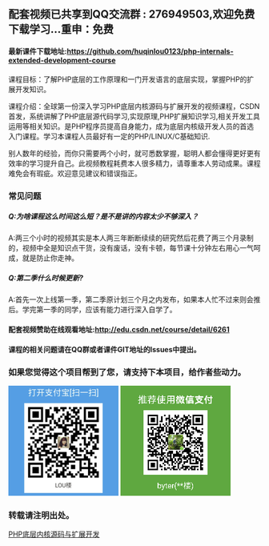## 配套视频已共享到QQ交流群 : 276949503,欢迎免费下载学习...重申：免费

#### 最新课件下载地址:https://github.com/huqinlou0123/php-internals-extended-development-course

课程目标：了解PHP底层的工作原理和一门开发语言的底层实现，掌握PHP的扩展开发知识。

课程介绍：全球第一份深入学习PHP底层内核源码与扩展开发的视频课程，CSDN首发，系统讲解了PHP底层源代码学习,实现原理,PHP扩展知识学习,相关开发工具运用等相关知识。是PHP程序员提高自身能力，成为底层内核级开发人员的首选入门课程。学习本课程人员最好有一定的PHP/LINUX/C基础知识.

别人数年的经验，而你只需要两个小时，就可悉数掌握，聪明人都会懂得更好更有效率的学习提升自己。此视频教程耗费本人很多精力，请尊重本人劳动成果。课程难免会有瑕疵。欢迎意见建议和错误指正。


### 常见问题

##### Q:为啥课程这么时间这么短？是不是讲的内容太少不够深入？
A:两三个小时的视频其实是本人两三年断断续续的研究然后花费了两三个月录制的，视频中全是知识点干货，没有废话，没有卡顿，每节课十分钟左右用心一气呵成，就是防止你走神。

##### Q:第二季什么时候更新?
A:首先一次上线第一季，第二季原计划三个月之内发布，如果本人忙不过来则会推后。学完第一季的同学，应该有能力进行深入自学了。

#### 配套视频赞助在线观看地址:http://edu.csdn.net/course/detail/6261

#### 课程的相关问题请在QQ群或者课件GIT地址的Issues中提出。



### 如果您觉得这个项目帮到了您，请支持下本项目，给作者些动力。
![微信转帐](./image/other/zfbzz_small.png)
![微信转帐](./image/other/wxzz_small.png)



### 转载请注明出处。


[PHP底层内核源码与扩展开发](http://phpcoredump.com)